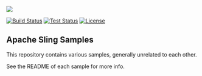 [<img src="https://sling.apache.org/res/logos/sling.png"/>](https://sling.apache.org)

 [![Build Status](https://ci-builds.apache.org/job/Sling/job/modules/job/sling-samples/job/master/badge/icon)](https://ci-builds.apache.org/job/Sling/job/modules/job/sling-samples/job/master/) [![Test Status](https://img.shields.io/jenkins/tests.svg?jobUrl=https://ci-builds.apache.org/job/Sling/job/modules/job/sling-samples/job/master/)](https://ci-builds.apache.org/job/Sling/job/modules/job/sling-samples/job/master/test/?width=800&height=600) [![License](https://img.shields.io/badge/License-Apache%202.0-blue.svg)](https://www.apache.org/licenses/LICENSE-2.0)

Apache Sling Samples
---

This repository contains various samples, generally unrelated to each other.

See the README of each sample for more info.
